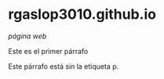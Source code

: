 # rgaslop3010.github.io
<em>página web</em>
<div>
  <p>Este es el primer párrafo</p> 
</div
<div>Este párrafo está sin la etiqueta p.</div>
